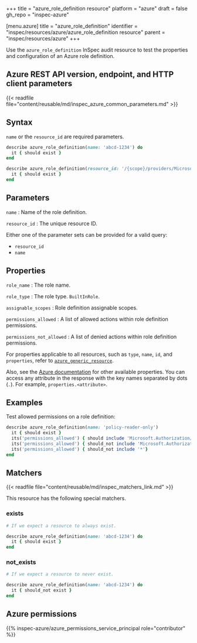 +++
title = "azure_role_definition resource"
platform = "azure"
draft = false
gh_repo = "inspec-azure"

[menu.azure]
title = "azure_role_definition"
identifier = "inspec/resources/azure/azure_role_definition resource"
parent = "inspec/resources/azure"
+++

Use the `azure_role_definition` InSpec audit resource to test the properties and configuration of an Azure role definition.

## Azure REST API version, endpoint, and HTTP client parameters

{{< readfile file="content/reusable/md/inspec_azure_common_parameters.md" >}}

## Syntax

`name` or the `resource_id` are required parameters.

```ruby
describe azure_role_definition(name: 'abcd-1234') do
  it { should exist }
end
```

```ruby
describe azure_role_definition(resource_id: '/{scope}/providers/Microsoft.Authorization/roleDefinitions/{roleDefinitionId}') do
  it { should exist }
end
```

## Parameters

`name`
: Name of the role definition.

`resource_id`
: The unique resource ID.

Either one of the parameter sets can be provided for a valid query:

- `resource_id`
- `name`

## Properties

`role_name`
: The role name.

`role_type`
: The role type. `BuiltInRole`.

`assignable_scopes`
: Role definition assignable scopes.

`permissions_allowed`
: A list of allowed actions within role definition permissions.

`permissions_not_allowed`
: A list of denied actions within role definition permissions.

For properties applicable to all resources, such as `type`, `name`, `id`, and `properties`, refer to [`azure_generic_resource`](azure_generic_resource#properties).

Also, see the [Azure documentation](https://docs.microsoft.com/en-us/rest/api/authorization/roledefinitions/get#roledefinition) for other available properties. You can access any attribute in the response with the key names separated by dots (`.`). For example, `properties.<attribute>`.

## Examples

Test allowed permissions on a role definition:

```ruby
describe azure_role_definition(name: 'policy-reader-only')
  it { should exist }
  its('permissions_allowed') { should include 'Microsoft.Authorization/policyassignments/read'}
  its('permissions_allowed') { should_not include 'Microsoft.Authorization/policyassignments/write'}
  its('permissions_allowed') { should_not include '*'}
end
```

## Matchers

{{< readfile file="content/reusable/md/inspec_matchers_link.md" >}}

This resource has the following special matchers.

### exists

```ruby
# If we expect a resource to always exist.

describe azure_role_definition(name: 'abcd-1234') do
  it { should exist }
end
```

### not_exists

```ruby
# If we expect a resource to never exist.

describe azure_role_definition(name: 'abcd-1234') do
  it { should_not exist }
end
```

## Azure permissions

{{% inspec-azure/azure_permissions_service_principal role="contributor" %}}
